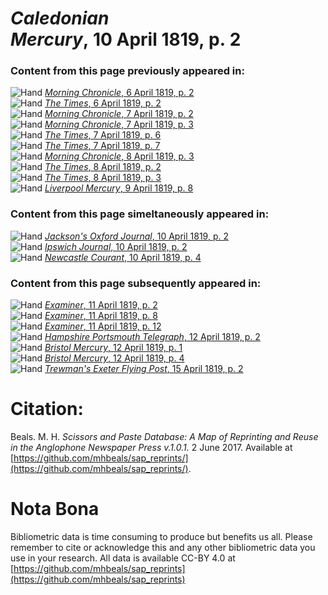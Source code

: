 # *Caledonian Mercury*, 10 April 1819, p. 2  
  
### Content from this page previously appeared in:  
![Hand](http://scissorsandpaste.net/wp-content/uploads/2017/06/smallhandpointer.png) [*Morning Chronicle*, 6 April 1819, p. 2](https://mhbeals.github.io/sap_html/Morning-Chronicle/Morning-Chronicle-6-April-1819-p-2)  
![Hand](http://scissorsandpaste.net/wp-content/uploads/2017/06/smallhandpointer.png) [*The Times*, 6 April 1819, p. 2](https://mhbeals.github.io/sap_html/The-Times/The-Times-6-April-1819-p-2)  
![Hand](http://scissorsandpaste.net/wp-content/uploads/2017/06/smallhandpointer.png) [*Morning Chronicle*, 7 April 1819, p. 2](https://mhbeals.github.io/sap_html/Morning-Chronicle/Morning-Chronicle-7-April-1819-p-2)  
![Hand](http://scissorsandpaste.net/wp-content/uploads/2017/06/smallhandpointer.png) [*Morning Chronicle*, 7 April 1819, p. 3](https://mhbeals.github.io/sap_html/Morning-Chronicle/Morning-Chronicle-7-April-1819-p-3)  
![Hand](http://scissorsandpaste.net/wp-content/uploads/2017/06/smallhandpointer.png) [*The Times*, 7 April 1819, p. 6](https://mhbeals.github.io/sap_html/The-Times/The-Times-7-April-1819-p-6)  
![Hand](http://scissorsandpaste.net/wp-content/uploads/2017/06/smallhandpointer.png) [*The Times*, 7 April 1819, p. 7](https://mhbeals.github.io/sap_html/The-Times/The-Times-7-April-1819-p-7)  
![Hand](http://scissorsandpaste.net/wp-content/uploads/2017/06/smallhandpointer.png) [*Morning Chronicle*, 8 April 1819, p. 3](https://mhbeals.github.io/sap_html/Morning-Chronicle/Morning-Chronicle-8-April-1819-p-3)  
![Hand](http://scissorsandpaste.net/wp-content/uploads/2017/06/smallhandpointer.png) [*The Times*, 8 April 1819, p. 2](https://mhbeals.github.io/sap_html/The-Times/The-Times-8-April-1819-p-2)  
![Hand](http://scissorsandpaste.net/wp-content/uploads/2017/06/smallhandpointer.png) [*The Times*, 8 April 1819, p. 3](https://mhbeals.github.io/sap_html/The-Times/The-Times-8-April-1819-p-3)  
![Hand](http://scissorsandpaste.net/wp-content/uploads/2017/06/smallhandpointer.png) [*Liverpool Mercury*, 9 April 1819, p. 8](https://mhbeals.github.io/sap_html/Liverpool-Mercury/Liverpool-Mercury-9-April-1819-p-8)  
  
### Content from this page simeltaneously appeared in:  
![Hand](http://scissorsandpaste.net/wp-content/uploads/2017/06/smallhandpointer.png) [*Jackson's Oxford Journal*, 10 April 1819, p. 2](https://mhbeals.github.io/sap_html/Jackson's-Oxford-Journal/Jackson's-Oxford-Journal-10-April-1819-p-2)  
![Hand](http://scissorsandpaste.net/wp-content/uploads/2017/06/smallhandpointer.png) [*Ipswich Journal*, 10 April 1819, p. 2](https://mhbeals.github.io/sap_html/Ipswich-Journal/Ipswich-Journal-10-April-1819-p-2)  
![Hand](http://scissorsandpaste.net/wp-content/uploads/2017/06/smallhandpointer.png) [*Newcastle Courant*, 10 April 1819, p. 4](https://mhbeals.github.io/sap_html/Newcastle-Courant/Newcastle-Courant-10-April-1819-p-4)  
  
### Content from this page subsequently appeared in:  
![Hand](http://scissorsandpaste.net/wp-content/uploads/2017/06/smallhandpointer.png) [*Examiner*, 11 April 1819, p. 2](https://mhbeals.github.io/sap_html/Examiner/Examiner-11-April-1819-p-2)  
![Hand](http://scissorsandpaste.net/wp-content/uploads/2017/06/smallhandpointer.png) [*Examiner*, 11 April 1819, p. 8](https://mhbeals.github.io/sap_html/Examiner/Examiner-11-April-1819-p-8)  
![Hand](http://scissorsandpaste.net/wp-content/uploads/2017/06/smallhandpointer.png) [*Examiner*, 11 April 1819, p. 12](https://mhbeals.github.io/sap_html/Examiner/Examiner-11-April-1819-p-12)  
![Hand](http://scissorsandpaste.net/wp-content/uploads/2017/06/smallhandpointer.png) [*Hampshire Portsmouth Telegraph*, 12 April 1819, p. 2](https://mhbeals.github.io/sap_html/Hampshire-Portsmouth-Telegraph/Hampshire-Portsmouth-Telegraph-12-April-1819-p-2)  
![Hand](http://scissorsandpaste.net/wp-content/uploads/2017/06/smallhandpointer.png) [*Bristol Mercury*, 12 April 1819, p. 1](https://mhbeals.github.io/sap_html/Bristol-Mercury/Bristol-Mercury-12-April-1819-p-1)  
![Hand](http://scissorsandpaste.net/wp-content/uploads/2017/06/smallhandpointer.png) [*Bristol Mercury*, 12 April 1819, p. 4](https://mhbeals.github.io/sap_html/Bristol-Mercury/Bristol-Mercury-12-April-1819-p-4)  
![Hand](http://scissorsandpaste.net/wp-content/uploads/2017/06/smallhandpointer.png) [*Trewman's Exeter Flying Post*, 15 April 1819, p. 2](https://mhbeals.github.io/sap_html/Trewman's-Exeter-Flying-Post/Trewman's-Exeter-Flying-Post-15-April-1819-p-2)  


# Citation: 

Beals. M. H. *Scissors and Paste Database: A Map of Reprinting and Reuse in the Anglophone Newspaper Press v.1.0.1.* 2 June 2017. Available at [https://github.com/mhbeals/sap_reprints/](https://github.com/mhbeals/sap_reprints/). 

# Nota Bona

Bibliometric data is time consuming to produce but benefits us all. Please remember to cite or acknowledge this and any other bibliometric data you use in your research. All data is available CC-BY 4.0 at [https://github.com/mhbeals/sap_reprints](https://github.com/mhbeals/sap_reprints)